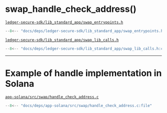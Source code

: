# swap_handle_check_address()

[`ledger-secure-sdk/lib_standard_app/swap_entrypoints.h`](https://github.com/LedgerHQ/ledger-secure-sdk/tree/master/lib_standard_app/swap_entrypoints.h)
```C
--8<-- "docs/deps/ledger-secure-sdk/lib_standard_app/swap_entrypoints.h:swap_handle_check_address"
```

[`ledger-secure-sdk/lib_standard_app/swap_lib_calls.h`](https://github.com/LedgerHQ/ledger-secure-sdk/tree/master/lib_standard_app/swap_lib_calls.h)
```C
--8<-- "docs/deps/ledger-secure-sdk/lib_standard_app/swap_lib_calls.h:check_address_parameters_t"
```

---

# Example of handle implementation in Solana

[`app-solana/src/swap/handle_check_address.c`](https://github.com/LedgerHQ/app-solana/blob/develop/src/swap/handle_check_address.c)
```C
--8<-- "docs/deps/app-solana/src/swap/handle_check_address.c:file"
```
